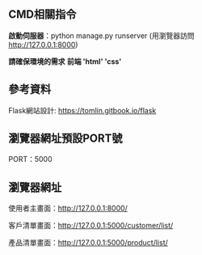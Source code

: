 ## CMD相關指令

**啟動伺服器**：python manage.py runserver (用瀏覽器訪問 http://127.0.0.1:8000)

**請確保環境的需求**
**前端 'html' 'css'**


## 參考資料
Flask網站設計: <https://tomlin.gitbook.io/flask>



## 瀏覽器網址預設PORT號
PORT：5000


## 瀏覽器網址

使用者主畫面：http://127.0.0.1:8000/

客戶清單畫面：http://127.0.0.1:5000/customer/list/

產品清單畫面：http://127.0.0.1:5000/product/list/
